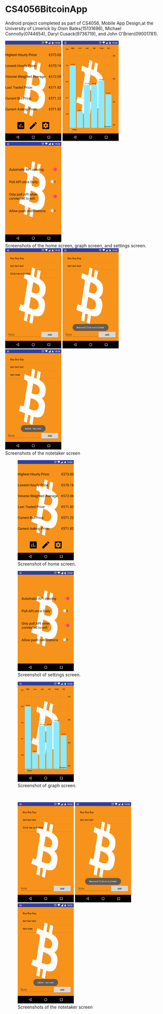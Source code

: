 # CS4056BitcoinApp

Android project completed as part of CS4056, Mobile App Design,at the University of Limerick by Oisín Bates(15131696), Michael Connolly(0744654), Daryl Cusack(9736719), and John O'Brien(09001781).


<img src="https://github.com/oisinBates/CS4056BitcoinApp/blob/master/screenshots/homeScreen.png" width="180px" height="320px" />
<img src="https://github.com/oisinBates/CS4056BitcoinApp/blob/master/screenshots/graph.png" width="180px" height="320px" />
<img src="https://github.com/oisinBates/CS4056BitcoinApp/blob/master/screenshots/dummySettingsScreen.png" width="180px" height="320px" /><br>
Screenshots of the home screen, graph screen, and settings screen.

<img src="https://github.com/oisinBates/CS4056BitcoinApp/blob/master/screenshots/noteTaker.png" width="180px" height="320px" />
<img src="https://github.com/oisinBates/CS4056BitcoinApp/blob/master/screenshots/noteTakerRemoveNote.png" width="180px" height="320px" />
<img src="https://github.com/oisinBates/CS4056BitcoinApp/blob/master/screenshots/noteTakerAddNote.png" width="180px" height="320px" /><br>
Screenshots of the notetaker screen

<figure>
<img src="https://github.com/oisinBates/CS4056BitcoinApp/blob/master/screenshots/homeScreen.png" width="180px" height="320px" />
<figcaption>Screenshot of home screen.</figcaption>
</figure>
<figure>
<img src="https://github.com/oisinBates/CS4056BitcoinApp/blob/master/screenshots/dummySettingsScreen.png" width="180px" height="320px" />
<figcaption>Screenshot of settings screen.</figcaption>
</figure>
<figure>
<img src="https://github.com/oisinBates/CS4056BitcoinApp/blob/master/screenshots/graph.png" width="180px" height="320px" />
<figcaption>Screenshot of graph screen.</figcaption>
</figure><br>

<figure>
<img src="https://github.com/oisinBates/CS4056BitcoinApp/blob/master/screenshots/noteTaker.png" width="180px" height="320px" />
<img src="https://github.com/oisinBates/CS4056BitcoinApp/blob/master/screenshots/noteTakerRemoveNote.png" width="180px" height="320px" />
<img src="https://github.com/oisinBates/CS4056BitcoinApp/blob/master/screenshots/noteTakerAddNote.png" width="180px" height="320px" />
<figcaption>Screenshots of the notetaker screen</figcaption>
</figure>

